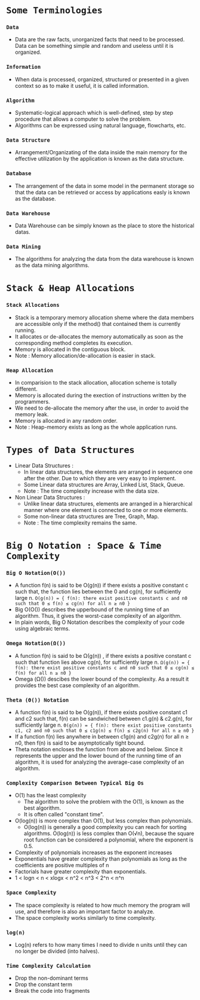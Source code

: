 # `Some Terminologies`

### `Data`

- Data are the raw facts, unorganized facts that need to be processed. Data can be something simple and random and useless until it is organized.

### `Information`

- When data is processed, organized, structured or presented in a given context so as to make it useful, it is called information.

### `Algorithm`

- Systematic-logical approach which is well-defined, step by step procedure that allows a computer to solve the problem.
- Algorithms can be expressed using natural language, flowcharts, etc.

### `Data Structure`

- Arrangement/Organizating of the data inside the main memory for the effective utilization by the application is known as the data structure.

### `Database`

- The arrangement of the data in some model in the permanent storage so that the data can be retrieved or access by applications easly is known as the database.

### `Data Warehouse`

- Data Warehouse can be simply known as the place to store the historical datas.

### `Data Mining`

- The algorithms for analyzing the data from the data warehouse is known as the data mining algorithms.

# `Stack & Heap Allocations`

### `Stack Allocations`

- Stack is a temporary memory allocation sheme where the data members are accessible only if the method() that contained them is currently running.
- It allocates or de-allocates the memory automatically as soon as the corresponding method completes its execution.
- Memory is allocated in the contiguous block.
- Note : Memory allocation/de-allocation is easier in stack.

### `Heap Allocation`

- In comparision to the stack allocation, allocation scheme is totally different.
- Memory is allocated during the exection of instructions written by the programmers.
- We need to de-allocate the memory after the use, in order to avoid the memory leak.
- Memory is allocated in any random order.
- Note : Heap-memory exists as long as the whole application runs.

# `Types of Data Structures`

- Linear Data Structures :
  - In linear data structures, the elements are arranged in sequence one after the other. Due to which they are very easy to implement.
  - Some Linear data structures are Array, Linked List, Stack, Queue.
  - Note : The time complexity increase with the data size.
- Non Linear Data Structures :
  - Unlike linear data structures, elements are arranged in a hierarchical manner where one element is connected to one or more elements.
  - Some non-linear data structures are Tree, Graph, Map.
  - Note : The time complexity remains the same.

# `Big O Notation : Space & Time Complexity`

### `Big O Notation(O())`

- A function f(n) is said to be O(g(n)) if there exists a positive constant c such that, the function lies between the 0 and cg(n), for sufficiently large n.
  `O(g(n)) = { f(n): there exist positive constants c and n0 such that 0 ≤ f(n) ≤ cg(n) for all n ≥ n0 }`
- Big O(O()) describes the upperbound of the running time of an algorithm. Thus, it gives the worst-case complexity of an algorithm.
- In plain words, Big O Notation describes the complexity of your code using algebraic terms.

### `Omega Notation(Ω())`

- A function f(n) is said to be Ω(g(n)) , if there exists a positive constant c such that function lies above cg(n), for sufficiently large n.
  `Ω(g(n)) = { f(n): there exist positive constants c and n0 such that 0 ≤ cg(n) ≤ f(n) for all n ≥ n0 }`
- Omega (Ω()) descibes the lower bound of the complexity. As a result it provides the best case complexity of an algorithm.

### `Theta (Θ()) Notation`

- A function f(n) is said to be O(g(n)), if there exists positive constant c1 and c2 such that, f(n) can be sandwiched between c1.g(n) & c2.g(n), for sufficiently large n.
  `Θ(g(n)) = { f(n): there exist positive constants c1, c2 and n0 such that 0 ≤ c1g(n) ≤ f(n) ≤ c2g(n) for all n ≥ n0 }`
- If a function f(n) lies anywhere in between c1g(n) and c2g(n) for all n ≥ n0, then f(n) is said to be asymptotically tight bound.
- Theta notation encloses the function from above and below. Since it represents the upper and the lower bound of the running time of an algorithm, it is used for analyzing the average-case complexity of an algorithm.

### `Complexity Comparison Between Typical Big Os`

- O(1) has the least complexity
  - The algorithm to solve the problem with the O(1), is known as the best algorithm.
  - It is often called "constant time".
- O(log(n)) is more complex than O(1), but less complex than polynomials.
  - O(log(n)) is generally a good complexity you can reach for sorting algorithms. O(log(n)) is less complex than O(√n), because the square root function can be considered a polynomial, where the exponent is 0.5.
- Complexity of polynomials increases as the exponent increases
- Exponentials have greater complexity than polynomials as long as the coefficients are positive multiples of n
- Factorials have greater complexity than exponentials.
- 1 < logn < n < xlogx < n^2 < n^3 < 2^n < n^n

### `Space Complexity`

- The space complexity is related to how much memory the program will use, and therefore is also an important factor to analyze.
- The space complexity works similarly to time complexity.

### `log(n)`

- Log(n) refers to how many times I need to divide n units until they can no longer be divided (into halves).

### `Time Complexity Calculation`

- Drop the non-dominant terms
- Drop the constant term
- Break the code into fragments
